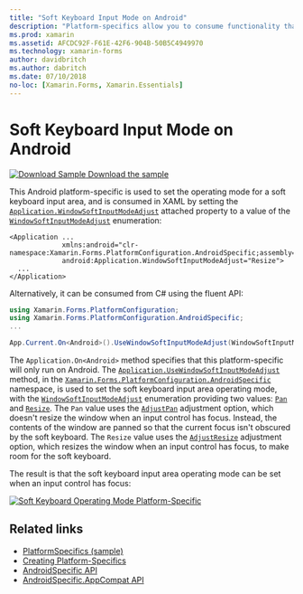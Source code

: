 ```yaml
---
title: "Soft Keyboard Input Mode on Android"
description: "Platform-specifics allow you to consume functionality that's only available on a specific platform, without implementing custom renderers or effects. This article explains how to consume the Android platform-specific that  sets the operating mode for a soft keyboard input area."
ms.prod: xamarin
ms.assetid: AFCDC92F-F61E-42F6-904B-50B5C4949970
ms.technology: xamarin-forms
author: davidbritch
ms.author: dabritch
ms.date: 07/10/2018
no-loc: [Xamarin.Forms, Xamarin.Essentials]
---
```


# Soft Keyboard Input Mode on Android

[![Download Sample](~/media/shared/download.png) Download the sample](https://docs.microsoft.com/samples/xamarin/xamarin-forms-samples/userinterface-platformspecifics)

This Android platform-specific is used to set the operating mode for a soft keyboard input area, and is consumed in XAML by setting the [`Application.WindowSoftInputModeAdjust`](xref:Xamarin.Forms.PlatformConfiguration.AndroidSpecific.Application.WindowSoftInputModeAdjustProperty) attached property to a value of the [`WindowSoftInputModeAdjust`](xref:Xamarin.Forms.PlatformConfiguration.AndroidSpecific.WindowSoftInputModeAdjust) enumeration:

```xaml
<Application ...
             xmlns:android="clr-namespace:Xamarin.Forms.PlatformConfiguration.AndroidSpecific;assembly=Xamarin.Forms.Core"
             android:Application.WindowSoftInputModeAdjust="Resize">
  ...
</Application>
```

Alternatively, it can be consumed from C# using the fluent API:

```csharp
using Xamarin.Forms.PlatformConfiguration;
using Xamarin.Forms.PlatformConfiguration.AndroidSpecific;
...

App.Current.On<Android>().UseWindowSoftInputModeAdjust(WindowSoftInputModeAdjust.Resize);
```

The `Application.On<Android>` method specifies that this platform-specific will only run on Android. The [`Application.UseWindowSoftInputModeAdjust`](xref:Xamarin.Forms.PlatformConfiguration.AndroidSpecific.Application.UseWindowSoftInputModeAdjust(Xamarin.Forms.IPlatformElementConfiguration{Xamarin.Forms.PlatformConfiguration.Android,Xamarin.Forms.Application},Xamarin.Forms.PlatformConfiguration.AndroidSpecific.WindowSoftInputModeAdjust)) method, in the [`Xamarin.Forms.PlatformConfiguration.AndroidSpecific`](xref:Xamarin.Forms.PlatformConfiguration.AndroidSpecific) namespace, is used to set the soft keyboard input area operating mode, with the [`WindowSoftInputModeAdjust`](xref:Xamarin.Forms.PlatformConfiguration.AndroidSpecific.WindowSoftInputModeAdjust) enumeration providing two values: [`Pan`](xref:Xamarin.Forms.PlatformConfiguration.AndroidSpecific.WindowSoftInputModeAdjust.Pan) and [`Resize`](xref:Xamarin.Forms.PlatformConfiguration.AndroidSpecific.WindowSoftInputModeAdjust.Resize). The `Pan` value uses the [`AdjustPan`](xref:Android.Views.SoftInput.AdjustPan) adjustment option, which doesn't resize the window when an input control has focus. Instead, the contents of the window are panned so that the current focus isn't obscured by the soft keyboard. The `Resize` value uses the [`AdjustResize`](xref:Android.Views.SoftInput.AdjustResize) adjustment option, which resizes the window when an input control has focus, to make room for the soft keyboard.

The result is that the soft keyboard input area operating mode can be set when an input control has focus:

[![](soft-keyboard-input-mode-images/pan-resize.png "Soft Keyboard Operating Mode Platform-Specific")](soft-keyboard-input-mode-images/pan-resize-large.png#lightbox "Soft Keyboard Operating Mode Platform-Specific")

## Related links

- [PlatformSpecifics (sample)](https://docs.microsoft.com/samples/xamarin/xamarin-forms-samples/userinterface-platformspecifics)
- [Creating Platform-Specifics](~/xamarin-forms/platform/platform-specifics/index.md#creating-platform-specifics)
- [AndroidSpecific API](xref:Xamarin.Forms.PlatformConfiguration.AndroidSpecific)
- [AndroidSpecific.AppCompat API](xref:Xamarin.Forms.PlatformConfiguration.AndroidSpecific.AppCompat)
